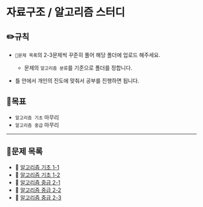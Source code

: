 # 자료구조 / 알고리즘 스터디

## ✏️**규칙**
* `📂문제 목록`의 2-3문제씩 꾸준히 풀어 해당 폴더에 업로드 해주세요.
   * 문제의 `알고리즘 분류`를 기준으로 폴더를 정합니다.

* 틀 안에서 개인의 진도에 맞춰서 공부를 진행하면 됩니다. 
## 🎯**목표**
* `알고리즘 기초` 마무리
* `알고리즘 중급` 마무리
----
## 📂**문제 목록**
* 📄 [알고리즘 기초 1-1](https://code.plus/course/41)
* 📄 [알고리즘 기초 1-2](https://code.plus/course/42)
* 📄 [알고리즘 중급 2-1](https://code.plus/course/43)
* 📄 [알고리즘 중급 2-2](https://code.plus/course/44)
* 📄 [알고리즘 중급 2-3](https://code.plus/course/45)
